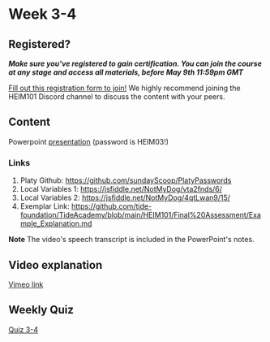 # Week 3-4

## Registered?
**_Make sure you've registered to gain certification. You can join the course at any stage and access all materials, before May 9th 11:59pm GMT_**

[Fill out this registration form to join!](https://forms.gle/PXq6d3fz7SuSnj2V9) We highly recommend joining the HEIM101 Discord channel to discuss the content with your peers. 

## Content
Powerpoint [presentation](https://zivaconnect-my.sharepoint.com/:p:/g/personal/julio_tide_org/ERUVv8zEXHJNuYZl8fhmyboBQnYfck-dnBgxGPmQ57dWuw?e=xu36Bq) (password is HEIM03!) 

### Links
1. Platy Github:  https://github.com/sundayScoop/PlatyPasswords
2. Local Variables 1: https://jsfiddle.net/NotMyDog/vta2fnds/6/
3. Local Variables 2: https://jsfiddle.net/NotMyDog/4qtLwan9/15/
4. Exemplar Link: https://github.com/tide-foundation/TideAcademy/blob/main/HEIM101/Final%20Assessment/Example_Explanation.md

**Note** The video's speech transcript is included in the PowerPoint's notes.
## Video explanation
[Vimeo link](https://vimeo.com/819396131?share=copy)
## Weekly Quiz
[Quiz 3-4](https://forms.gle/PSvVr8CXzjS1f3MU6)
